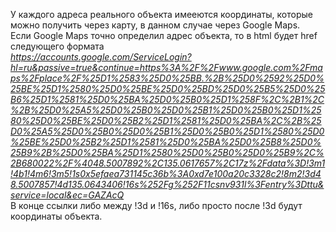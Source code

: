У каждого адреса реального объекта имееются координаты, которые можно получить через карту, в данном случае через Google Maps.  
Если Google Maps точно определил адрес объекта, то в html будет href следующего формата   
_https://accounts.google.com/ServiceLogin?hl=ru&passive=true&continue=https%3A%2F%2Fwww.google.com%2Fmaps%2Fplace%2F%25D1%2583%25D0%25BB.%2B%25D0%2592%25D0%25BE%25D1%2580%25D0%25BE%25D0%25BD%25D0%25B5%25D0%25B6%25D1%2581%25D0%25BA%25D0%25B0%25D1%258F%2C%2B1%2C%2B%25D0%25A5%25D0%25B0%25D0%25B1%25D0%25B0%25D1%2580%25D0%25BE%25D0%25B2%25D1%2581%25D0%25BA%2C%2B%25D0%25A5%25D0%25B0%25D0%25B1%25D0%25B0%25D1%2580%25D0%25BE%25D0%25B2%25D1%2581%25D0%25BA%25D0%25B8%25D0%25B9%2B%25D0%25BA%25D1%2580%25D0%25B0%25D0%25B9%2C%2B680022%2F%4048.5007892%2C135.0617657%2C17z%2Fdata%3D!3m1!4b1!4m6!3m5!1s0x5efaea731145c36b%3A0xd7e100a20c3328c2!8m2!3d48.5007857!4d135.0643406!16s%252Fg%252F11csnv931l%3Fentry%3Dttu&service=local&ec=GAZAcQ_   
В конце ссылки либо между !3d и !16s, либо просто после !3d будут координаты объекта.   

